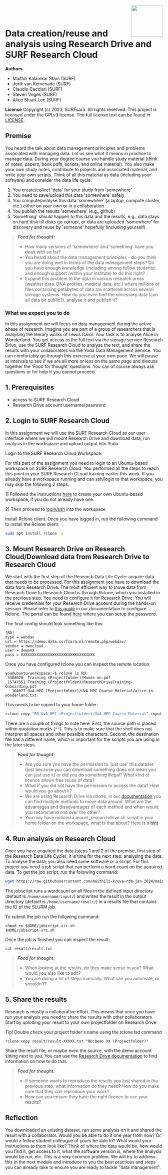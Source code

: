 <img align="right" src="images/surf.jpg" width="100px">
<br><br>


# Data creation/reuse and analysis using Research Drive and SURF Research Cloud

**Authors**
- Maithili Kalamkar Stam (SURF)
- Jorik van Kemenade (SURF)
- Claudio Cacciari (SURF)
- Steven Voges (SURF)
- Alice Stuart Lee (SURF)

**License**
Copyright (c) 2023, SURFsara. All rights reserved.
This project is licensed under the GPLv3 license.
The full license text can be found in [LICENSE](LICENSE).

## Premise
You heard the talk about data management principles and problems associated with managing data. Let us see what it means in practice to manage data. During your degree course you handle study material (think of notes, papers, book pdfs, scripts, and online material). You also make your own study notes, contribute to projects and associated material, and write your own scripts. Think of all this material as data (including your software) and consider the data life cycle.  

1. You create/collect 'data' for your study from 'somewhere' 
2. You need to save/upload this data 'somewhere' safely
3. You compute/analyse this data 'somewhere' (a laptop, compute cluster, etc.) either on your own or in a collaboration
4. You publish the results 'somewhere' (e.g., github)
5. 'Something' should happen to this data and the results, e.g., data stays on hard disk till disks go corrupt, or data are uploaded 'somewhere' for discovery and reuse by 'someone' hopefully (including yourself)

> **_Food for thought:_**
>
> * How many versions of 'somewhere' and 'something' have you dealt with so far? 
> * You heard about the data management principles - do you think you are doing well in terms of the data management steps? Do you have enough knowledge (including among fellow students) and enough support (within your institute) to do this right?
> * Expand this problem to the data in various research areas (weather data, DNA profiles, medical data, etc.) where millions of files containing petabytes of data are scattered across several storage systems. How do you even find the necessary data (can all data be public?), analyse it and publish it?


### What we expect you to do
In this assignment we will focus on data management during the active phase of research. Imagine you are part of a group of researchers that is analysing the literary works of Lewis Carol. Your task is to analyse Alice in Wonderland. You get access to the full text via the storage service Research Drive, use the SURF Research Cloud to analyse the text, and share the results with your collaborators via the Yoda Data Management Service. You can comfortably go through this exercise at your own pace. We will pause at intervals to see if we are all more or less on the same page and discuss together the 'Food for thought' questions. You can of course always ask questions or for help if you cannot proceed.

## 1. Prerequisites

- access to SURF Research Cloud
- Research Drive account username/password

## 2. Login to SURF Research Cloud

In this assignment we will use the SURF Research Cloud as our user interface where we will mount Research Drive and download data, run analysis in the workspace and upload output into Yoda.

Login to the SURF Research Cloud Workspace:

For this part of the assignment you need to login to an Ubuntu-based workspace on SURF Research Cloud. You performed all the steps to reach this point in your SURF Research CLoud training earlier this week. If you already have a workspace running and can ssh/login to that workspace, you may skip the following 2 steps. 

1] Followed the instructions [here](https://servicedesk.surf.nl/wiki/display/WIKI/Hands-On+for+Introduction+to+SURF+Research+Cloud) to create your own Ubuntu-based workspace, if you do not already have one. 

2] Then proceed to [login/ssh](https://servicedesk.surf.nl/wiki/display/WIKI/Log+in+to+your+workspace) into the workspace

Install Rclone client:
Once you have logged in, run the following command to install the Rclone client:

```sh
sudo apt install rclone -y
```

## 3. Mount Research Drive on Research Cloud/Download data from Research Drive to Research Cloud

We start with the first step of the Research Data Life Cycle: acquire data that needs to be processed. For this assignment you have to download the data from Research Drive. The most efficient way to move data from Research Drive to Research Cloud is through Rclone, which you installed in the previous step. You need to configure it for Research Drive. You will receive credentials for your Research Drive account during the hands-on session. Please refer to [this guide](https://wiki.surfnet.nl/display/RDRIVE/Access+Research+Drive+via+Rclone) in our documentation to configure Rclone. The portal can be found [here](https://demo.data.surfsara.nl) where you can setup the password.

The final config should look something like this:

```
[RD]
type = webdav
url = https://demo.data.surfsara.nl/remote.php/webdav/
vendor = owncloud
user = demoXX
pass = XXXXXXXXXXXXXXXXXXXXXXXXXXXXXXXXX
```

Once you have configured rclone you can inspect the remote location:

```
you@ubuntu-workspace:~$ rclone ls RD:
 3308028  Training (Projectfolder)/Hands-on.pdf
 15747551 Training (Projectfolder)/ResearchDriveTraining-Onboarding.pdf
   104077 UvA-HPC (Projectfolder)/UvA HPC Course Material/alice-in-wonderland.txt
```
This needs to be copied to your home folder:

```sh
rclone copy "RD:UvA-HPC (Projectfolder)/UvA HPC Course Material" input
```

There are a couple of things to note here. First, the source path is placed within quotation marks (`""`). This is to make sure that the shell does not interpret all spaces and other possible characters. Second, the destination file has a different name, which is important for the scripts you are using in the later steps.

> **_Food for thought:_**
> * Are you sure you have the permission to 'just use' this dataset (just because you can download something does not mean you can just use it) or did you do something illegal? What kind of licence allows free reuse of data?
> * What if you did not have the permission to access the data? How would you go about it?
> * We are using Research Drive via rclone, in our [documentation](https://wiki.surfnet.nl/display/RDRIVE/How+to+upload+or+download+your+files) you can find multiple methods to move data around. What are the advantages and disadvantages of each method and when would you recommend one over the other?
> * You may have noticed a mount_researchdrive.sh script in your home folder on the workspace, what is that about? Here is a [hint](https://servicedesk.surf.nl/wiki/display/WIKI/Connect+Research+Drive)

## 4. Run analysis on Research Cloud
Once you have acquired the data (steps 1 and 2 of the premise, first step of the Research Data Life Cycle), it is time for the next step: analysing the data. To analyse the data, you also need some software or a script. For this project you need a job script that can perform a word count on the acquired data. To get the job script, run the following command: 

```sh
wget https://raw.githubusercontent.com/maithili-k/uva-rdm-jan-2024/main/2-data-creation-and-analysis/jobscript-src.sh
```

The jobscript runs a wordcount on all files in the defined input directory (default is `/home/username/input/`) and writes the result in the output directory (default is `/home/username/result/`) in a results file that contains the ID of the SLURM job.

To submit the job run the following command:

```
chmod +x $HOME/jobscript-src.sh
$HOME/jobscript-src.sh
```

Once the job is finished you can inspect the result:

```
cat result/result.txt
````

> **_Food for thought:_**
> * When looking at the results, do they make sense to you? What would you also like to add?
> * You are doing a lot of steps manually. What can you automate, or shouldn't?

## 5. Share the results
Research is mostly a collaborative effort. This means that once you have run your analysis you need to share the results with other collaborators. Start by uploding your result to your _own_ projectfolder on Research Drive:

Tip! Double check your project folder's name using the rclone lsd command

```
rclone copy result/result-XXXXX.txt "RD:Demo XX (Projectfolder)"
```

Share the result file, or maybe even the source, with the demo account sitting next to you. You can use the [Research Drive documentation](https://wiki.surfnet.nl/display/RDRIVE/How+to+share+a+folder+or+file) to find information on how to do that.

> **_Food for thought:_**
> * If someone wants to reproduce the results you just shared in the previous step, what information do they need? How do you make sure that they _can_ reproduce your work?
> * How can you ensure they have the right licence to use your results?

## Reflection
You downloaded an existing dataset, ran some analysis on it and shared the result with a collaborator. Would you be able to do it one year from now? Or would a fellow student colleague of yours be able to? What would your instructions to them look like? Think of where the data would be, how would you find it, get access to it, what the software version is, where the analysis would be run, etc. This is a very common problem. We will try to address this in the next module and introduce to you the best practices and steps you can already take to ensure you are ready to tackle "data management".
